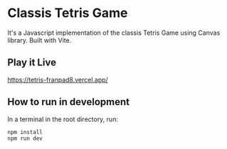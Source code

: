 # Classis Tetris Game

It's a Javascript implementation of the classis Tetris Game using Canvas library. Built with Vite.

## Play it Live

<https://tetris-franpad8.vercel.app/>

## How to run in development

In a terminal in the root directory, run:

```shell
npm install
npm run dev
```
